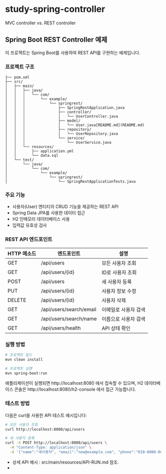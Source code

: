 # study-spring-controller
MVC controller vs. REST controller

## Spring Boot REST Controller 예제

이 프로젝트는 Spring Boot를 사용하여 REST API를 구현하는 예제입니다.

### 프로젝트 구조

```
├── pom.xml
├── src/
│   ├── main/
│   │   ├── java/
│   │   │   └── com/
│   │   │       └── example/
│   │   │           └── springrest/
│   │   │               ├── SpringRestApplication.java
│   │   │               ├── controller/
│   │   │               │   └── UserController.java
│   │   │               ├── model/
│   │   │               │   └── User.java[README.md](README.md)
│   │   │               ├── repository/
│   │   │               │   └── UserRepository.java
│   │   │               └── service/
│   │   │                   └── UserService.java
│   │   └── resources/
│   │       ├── application.yml
│   │       └── data.sql
│   └── test/
│       └── java/
│           └── com/
│               └── example/
│                   └── springrest/
│                       └── SpringRestApplicationTests.java
```

### 주요 기능

- 사용자(User) 엔티티의 CRUD 기능을 제공하는 REST API
- Spring Data JPA를 사용한 데이터 접근
- H2 인메모리 데이터베이스 사용
- 입력값 유효성 검사

### REST API 엔드포인트

| HTTP 메소드 | 엔드포인트                 | 설명                      |
|------------|--------------------------|---------------------------|
| GET        | /api/users               | 모든 사용자 조회           |
| GET        | /api/users/{id}          | ID로 사용자 조회           |
| POST       | /api/users               | 새 사용자 등록             |
| PUT        | /api/users/{id}          | 사용자 정보 수정           |
| DELETE     | /api/users/{id}          | 사용자 삭제                |
| GET        | /api/users/search/email  | 이메일로 사용자 검색        |
| GET        | /api/users/search/name   | 이름으로 사용자 검색        |
| GET        | /api/users/health        | API 상태 확인              |

### 실행 방법

```bash
# 프로젝트 빌드
mvn clean install

# 프로젝트 실행
mvn spring-boot:run
```

애플리케이션이 실행되면 http://localhost:8080 에서 접속할 수 있으며,
H2 데이터베이스 콘솔은 http://localhost:8080/h2-console 에서 접근 가능합니다.

### 테스트 방법

다음은 curl을 사용한 API 테스트 예시입니다:

```bash
# 모든 사용자 조회
curl http://localhost:8080/api/users

# 새 사용자 등록
curl -X POST http://localhost:8080/api/users \
  -H "Content-Type: application/json" \
  -d '{"name":"새사용자", "email":"new@example.com", "phone":"010-0000-0000"}'
```
- 상세 API 예시 : src/main/resources/API-RUN.md 참조.
- 

